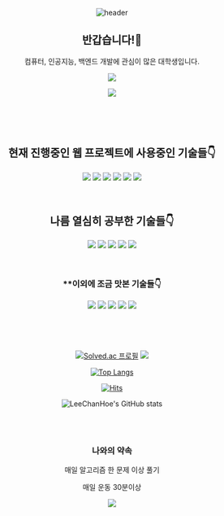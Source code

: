 <div align="center">

![header](https://capsule-render.vercel.app/api?type=waving&color=auto&height=300&section=header&text=welcome&fontSize=90&animation=scaleIn&desc=ChanHoe`s%20GitHub%20&descAlignY=65&descAlign=70&fontAlignY=40)

## 반갑습니다!🙋

컴퓨터, 인공지능, 백엔드 개발에 관심이 많은 대학생입니다.

<a href="https://similarchart" target="_blank"><img src="https://img.shields.io/badge/블로그(tistory)-FF9E0F?style=flat-square&logo=tistory&logoColor=white"/></a>

<a href="http://3.35.36.208/" target="_blank"><img src="https://img.shields.io/badge/제작중인 웹페이지-00D1B2?style=flat-square&logo=googleanalytics&logoColor=white"/></a>

<br>
<br>
<br>

## **현재 진행중인 웹 프로젝트에 사용중인 기술들👇**
<img src="https://img.shields.io/badge/Python-3776AB?style=flat-square&logo=Python&logoColor=white"/></a>
<img src="https://img.shields.io/badge/MySQL-4479A1?style=flat-square&logo=MySQL&logoColor=white"/></a>
<img src="https://img.shields.io/badge/Flask-000000?style=flat-square&logo=Flask&logoColor=white"/></a>
<img src="https://img.shields.io/badge/Docker-2496ED?style=flat-square&logo=Docker&logoColor=white"/></a>
<img src="https://img.shields.io/badge/NGINX-009639?style=flat-square&logo=NGINX&logoColor=white"/></a>
<img src="https://img.shields.io/badge/Amazon AWS-232F3E?style=flat-square&logo=Amazon AWS&logoColor=white"/></a>

<br>
  
## **나름 열심히 공부한 기술들👇**
<a href="https://spring.io/" target="_blank"><img src="https://img.shields.io/badge/Spring-6DB33F?style=flat-square&logo=Spring&logoColor=white"/></a>
<img src="https://img.shields.io/badge/Spring%20Boot-6DB33F?style=flat-square&logo=Spring%20Boot&logoColor=white"/></a>
<img src="https://img.shields.io/badge/Java-139BB4?style=flat-square&logo=Java&logoColor=white"/></a>
<img src="https://img.shields.io/badge/C++(코딩테스트용)-00599C?style=flat-square&logo=C++&logoColor=white"/></a>
<img src="https://img.shields.io/badge/tensorflow(CNN)-FF6F00?style=flat-square&logo=tensorflow&logoColor=white"/></a>

<br>

### **이외에 조금 맛본 기술들👇

<img src="https://img.shields.io/badge/JavaScript-F7DF1E?style=flat-square&logo=JavaScript&logoColor=white"/></a>
<img src="https://img.shields.io/badge/C-A8B9CC?style=flat-square&logo=C&logoColor=white"/></a>
<img src="https://img.shields.io/badge/C%20Sharp-239120?style=flat-square&logo=C%20Sharp&logoColor=white"/></a>
<img src="https://img.shields.io/badge/Unity-FFFFFF?style=flat-square&logo=Unity&logoColor=black"/></a>
<img src="https://img.shields.io/badge/React-61DAFB?style=flat-square&logo=React&logoColor=white"/></a>

<br>
<!--
### 주로 다루는 기술들
<a href="https://spring.io/" target="_blank"><img src="https://img.shields.io/badge/Spring-6DB33F?style=flat-square&logo=Spring&logoColor=white"/></a>
<img src="https://img.shields.io/badge/Spring%20Boot-6DB33F?style=flat-square&logo=Spring%20Boot&logoColor=white"/></a>
<img src="https://img.shields.io/badge/Java-139BB4?style=flat-square&logo=Java&logoColor=white"/></a>
<img src="https://img.shields.io/badge/Html-E34F26?style=flat-square&logo=HTML5&logoColor=white"/></a>
<img src="https://img.shields.io/badge/C++-00599C?style=flat-square&logo=C++&logoColor=white"/></a>
<img src="https://img.shields.io/badge/Python-3776AB?style=flat-square&logo=Python&logoColor=white"/></a>
-->
<br>
<br>

[![Solved.ac 프로필](http://mazassumnida.wtf/api/v2/generate_badge?boj=dodo4723)](https://solved.ac/dodo4723)
<img src="http://mazandi.herokuapp.com/api?handle=dodo4723&theme=warm"/>

[![Top Langs](https://github-readme-stats.vercel.app/api/top-langs/?username=leechanhoe)](https://github.com/leechanhoe/github-readme-stats)

[![Hits](https://hits.seeyoufarm.com/api/count/incr/badge.svg?url=https%3A%2F%2Fgithub.com%2Fleechanhoe%2Fhit-counter&count_bg=%2379C83D&title_bg=%23555555&icon=&icon_color=%23E7E7E7&title=hits&edge_flat=false)](https://hits.seeyoufarm.com)

![LeeChanHoe's GitHub stats](https://github-readme-stats.vercel.app/api?username=leechanhoe&hide=contribs,prs)

<br>
<br>

### 나와의 약속

매일 알고리즘 한 문제 이상 풀기

매일 운동 30분이상

![](./profile-3d-contrib/profile-green-animate.svg)

</div>
